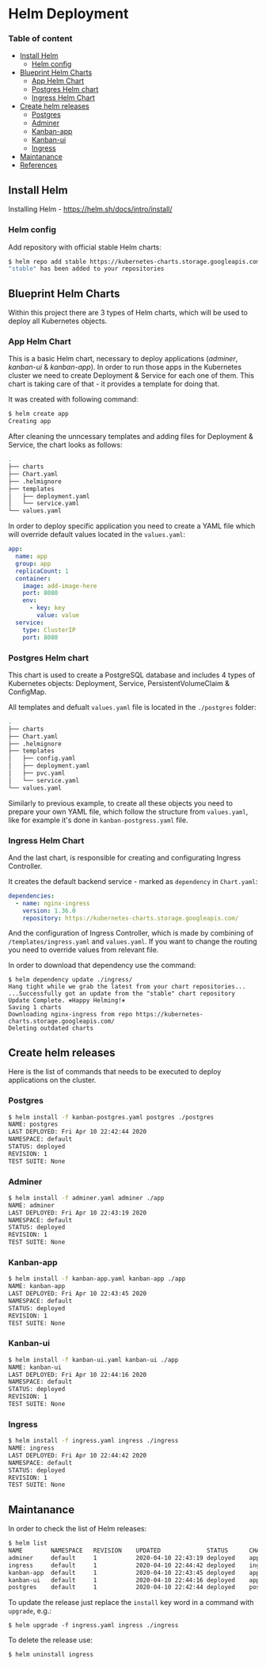 # Helm Deployment

### Table of content
* [Install Helm](#Install-Helm)
  * [Helm config](#Helm-config)
* [Blueprint Helm Charts](#Blueprint-Helm-Charts)
  * [App Helm Chart](#App-Helm-Chart)
  * [Postgres Helm chart](#Postgres-Helm-chart)
  * [Ingress Helm Chart](#Ingress-Helm-Chart)
* [Create helm releases](#Create-helm-releases)
  * [Postgres](#Postgres)
  * [Adminer](#Adminer)
  * [Kanban-app](#Kanban-app)
  * [Kanban-ui](#Kanban-ui)
  * [Ingress](#Ingress)
* [Maintanance](#Maintanance)
* [References](#References)



## Install Helm
Installing Helm - https://helm.sh/docs/intro/install/

### Helm config

Add repository with official stable Helm charts:

```bash
$ helm repo add stable https://kubernetes-charts.storage.googleapis.com/
"stable" has been added to your repositories
```

## Blueprint Helm Charts

Within this project there are 3 types of Helm charts, which will be used to deploy all Kubernetes objects.

### App Helm Chart

This is a basic Helm chart, necessary to deploy applications (*adminer*, *kanban-ui* & *kanban-app*). In order to run those apps in the Kubernetes cluster we need to create Deployment & Service for each one of them. This chart is taking care of that - it provides a template for doing that.

It was created with following command:
```bash
$ helm create app
Creating app
```

After cleaning the unncessary templates and adding files for Deployment & Service, the chart looks as follows:
```bash
.
├── charts
├── Chart.yaml
├── .helmignore
├── templates
│   ├── deployment.yaml
│   └── service.yaml
└── values.yaml
```

In order to deploy specific application you need to create a YAML file which will override default  values located in the `values.yaml`:

```yaml
app:
  name: app
  group: app
  replicaCount: 1
  container:
    image: add-image-here
    port: 8080
    env: 
      - key: key
        value: value
  service:
    type: ClusterIP
    port: 8080
```

### Postgres Helm chart

This chart is used to create a PostgreSQL database and includes 4 types of Kubernetes objects: Deployment, Service, PersistentVolumeClaim & ConfigMap. 

All templates and defualt `values.yaml` file is located in the `./postgres` folder:

```bash
.
├── charts
├── Chart.yaml
├── .helmignore
├── templates
│   ├── config.yaml
│   ├── deployment.yaml
│   ├── pvc.yaml
│   └── service.yaml
└── values.yaml
```

Similarly to previous example, to create all these objects you need to prepare your own YAML file, which follow the structure from `values.yaml`, like for example it's done in `kanban-postgress.yaml` file. 

### Ingress Helm Chart

And the last chart, is responsible for creating and configurating Ingress Controller. 

It creates the default backend service - marked as `dependency` in `Chart.yaml`:

```yaml
dependencies:
  - name: nginx-ingress
    version: 1.36.0
    repository: https://kubernetes-charts.storage.googleapis.com/
```

And the configuration of Ingress Controller, which is made by combining of `/templates/ingress.yaml` and `values.yaml`. If you want to change the routing you need to override values from relevant file.

In order to download that dependency use the command:

```
$ helm dependency update ./ingress/
Hang tight while we grab the latest from your chart repositories...
...Successfully got an update from the "stable" chart repository
Update Complete. ⎈Happy Helming!⎈
Saving 1 charts
Downloading nginx-ingress from repo https://kubernetes-charts.storage.googleapis.com/
Deleting outdated charts
```

## Create helm releases

Here is the list of commands that needs to be executed to deploy applications on the cluster. 

### Postgres

```bash
$ helm install -f kanban-postgres.yaml postgres ./postgres
NAME: postgres
LAST DEPLOYED: Fri Apr 10 22:42:44 2020
NAMESPACE: default
STATUS: deployed
REVISION: 1
TEST SUITE: None
```

### Adminer

```bash
$ helm install -f adminer.yaml adminer ./app
NAME: adminer
LAST DEPLOYED: Fri Apr 10 22:43:19 2020
NAMESPACE: default
STATUS: deployed
REVISION: 1
TEST SUITE: None
```

### Kanban-app

```bash
$ helm install -f kanban-app.yaml kanban-app ./app
NAME: kanban-app
LAST DEPLOYED: Fri Apr 10 22:43:45 2020
NAMESPACE: default
STATUS: deployed
REVISION: 1
TEST SUITE: None
```

### Kanban-ui

```bash
$ helm install -f kanban-ui.yaml kanban-ui ./app
NAME: kanban-ui
LAST DEPLOYED: Fri Apr 10 22:44:16 2020
NAMESPACE: default
STATUS: deployed
REVISION: 1
TEST SUITE: None
```

### Ingress

```bash
$ helm install -f ingress.yaml ingress ./ingress
NAME: ingress
LAST DEPLOYED: Fri Apr 10 22:44:42 2020
NAMESPACE: default
STATUS: deployed
REVISION: 1
TEST SUITE: None
```

## Maintanance

In order to check the list of Helm releases:

```bash
$ helm list
NAME      	NAMESPACE	REVISION	UPDATED             STATUS  	CHART         	APP VERSION
adminer   	default  	1       	2020-04-10 22:43:19	deployed	app-0.1.0     	1.16.0     
ingress   	default  	1       	2020-04-10 22:44:42	deployed	ingress-0.1.0 	1.16.0     
kanban-app	default  	1       	2020-04-10 22:43:45	deployed	app-0.1.0     	1.16.0     
kanban-ui 	default  	1       	2020-04-10 22:44:16 deployed	app-0.1.0     	1.16.0     
postgres  	default  	1       	2020-04-10 22:42:44	deployed	postgres-0.1.0	1.16.0 
```

To update the release just replace the `install` key word in a command with `upgrade`, e.g.: 

```
$ helm upgrade -f ingress.yaml ingress ./ingress
```

To delete the release use:

```bash
$ helm uninstall ingress
```


